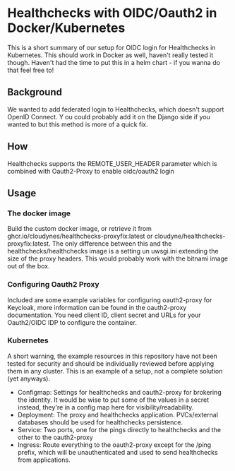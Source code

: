 # Healthchecks with OIDC/Oauth2 in Docker/Kubernetes
This is a short summary of our setup for OIDC login for Healthchecks in Kubernetes. This should work in Docker as well, haven't really tested it though.
Haven't had the time to put this in a helm chart - if you wanna do that feel free to!

## Background
We wanted to add federated login to Healthchecks, which doesn't support OpenID Connect. Y
ou could probably add it on the Django side if you wanted to but this method is more of a quick fix.

## How
Healthchecks supports the REMOTE_USER_HEADER parameter which is combined with Oauth2-Proxy to enable oidc/oauth2 login

## Usage
### The docker image
Build the custom docker image, or retrieve it from ghcr.io/cloudynes/healthchecks-proxyfix:latest or cloudyne/healthchecks-proxyfix:latest. The only difference between this and the healthchecks/healthchecks image is a setting un uwsgi.ini extending the size of the proxy headers. This would probably work with the bitnami image out of the box.

### Configuring Oauth2 Proxy
Included are some example variables for configuring oauth2-proxy for Keycloak, more information can be found in the oauth2-proxy documentation.
You need client ID, client secret and URLs for your Oauth2/OIDC IDP to configure the container.

### Kubernetes
A short warning, the example resources in this repository have not been tested for security and should be individually reviewed before applying them in any cluster. This is an example of a setup, not a complete solution (yet anyways).

- Configmap: Settings for healthchecks and oauth2-proxy for brokering the identity. It would be wise to put some of the values in a secret instead, they're in a config map here for visibility/readability.
- Deployment: The proxy and healthchecks application. PVCs/external databases should be used for healthchecks persistence.
- Service: Two ports, one for the pings directly to healthchecks and the other to the oauth2-proxy
- Ingress: Route everything to the oauth2-proxy except for the /ping prefix, which will be unauthenticated and used to send healthchecks from applications.